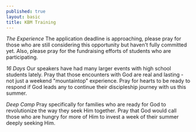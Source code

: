 ```yaml
---
published: true
layout: basic
title: KBM Training
---
```


*The Experience*
The application deadline is approaching, please pray for those who are still considering this opportunity but haven't fully committed yet.  Also, please pray for the fundraising efforts of students who are participating.

*16 Days*
Our speakers have had many larger events with high school students lately.  Pray that those encounters with God are real and lasting - not just a weekend "mountaintop" experience.  Pray for hearts to be ready to respond if God leads any to continue their discipleship journey with us this summer.

*Deep Camp*
Pray specifically for families who are ready for God to revolutionize the way they seek Him together.  Pray that God would call those who are hungry for more of Him to invest a week of their summer deeply seeking Him.
